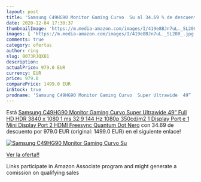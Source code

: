 ```yaml
---
layout: post
title: 'Samsung C49HG90 Monitor Gaming Curvo  Su al 34.69 % de descuento'
date: 2020-12-04 17:30:37
thumbnailImage: 'https://m.media-amazon.com/images/I/419e8BJn7uL._SL200_.jpg'
images: [ 'https://m.media-amazon.com/images/I/419e8BJn7uL._SL200_.jpg' ]
comments: true
category: ofertas
author: ring
slug: B073RJQXB1
description:
actualPrice: 979.0 EUR
currency: EUR
price: 979.0
comparePrice: 1499.0 EUR
inStock: true
prodname: 'Samsung C49HG90 Monitor Gaming Curvo  Super Ultrawide  49”  Full HD  HDR  3840 x 1080  1 ms  32:9  144 Hz  1080p  350cd/m2  1 Display Port e 1 Mini Display Port  2 HDMI  Freesync  Quantum Dot  Nero'
---
```


Está [Samsung C49HG90 Monitor Gaming Curvo  Super Ultrawide  49”  Full HD  HDR  3840 x 1080  1 ms  32:9  144 Hz  1080p  350cd/m2  1 Display Port e 1 Mini Display Port  2 HDMI  Freesync  Quantum Dot  Nero](https://www.amazon.it/dp/B073RJQXB1/?tag=tolees00-21) con 34.69 de descuento por 979.0 EUR (original: 1499.0 EUR) en el siguiente enlace!

[![Samsung C49HG90 Monitor Gaming Curvo  Su](https://m.media-amazon.com/images/I/419e8BJn7uL._SL200_.jpg)](https://www.amazon.it/dp/B073RJQXB1/?tag=tolees00-21)

[Ver la oferta!!](https://www.amazon.it/dp/B073RJQXB1/?tag=tolees00-21)

Links participate in Amazon Associate program and might generate a comission on qualifying sales


